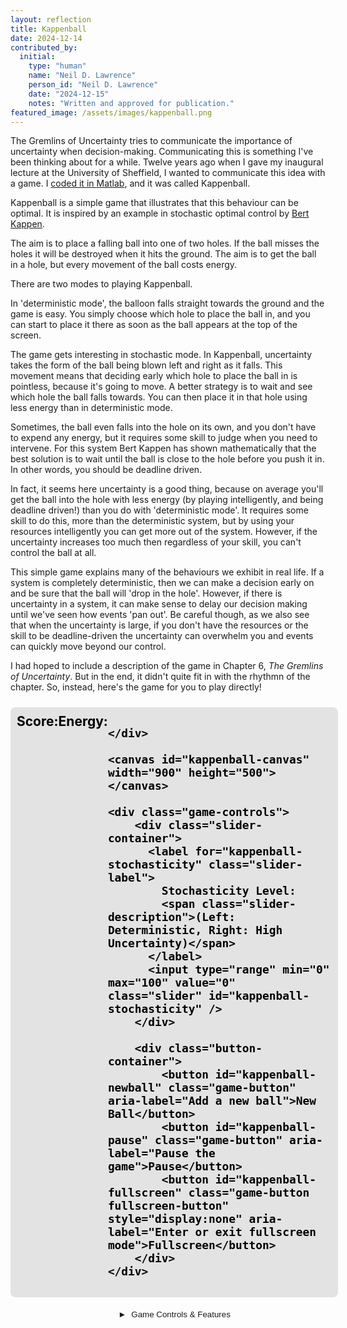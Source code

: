 ```yaml
---
layout: reflection
title: Kappenball
date: 2024-12-14
contributed_by:
  initial:
    type: "human"
    name: "Neil D. Lawrence"
    person_id: "Neil D. Lawrence"
    date: "2024-12-15"
    notes: "Written and approved for publication."
featured_image: /assets/images/kappenball.png
---
```


<!-- style for kappenball canvas-->
<style>
:root {
    /* Ground: Using a darker variant of your secondary cyan color for better contrast */
    --kappenball-ground: rgba(76, 201, 240, 0.8);  /* Based on secondary: #4cc9f0 */
    
    /* Pin: Using your accent magenta */
    --kappenball-pin: rgba(247, 37, 133, 0.8);     /* Based on accent: #f72585 */
    
    /* Ball: Using a variant of your footer text color */
    --kappenball-ball: rgba(224, 224, 224, 0.8);   /* Based on footer.text: #e0e0e0 */
    
    /* Membrane: Using the same color as ground for consistency */
    --kappenball-membrane: rgba(76, 201, 240, 0.8); /* Matches ground color */
    
    /* Hot: Using your accent magenta */
    --kappenball-hot: rgba(247, 37, 133, 0.8);     /* Based on accent: #f72585 */
    
    /* Cold: Using your secondary cyan */
    --kappenball-cold: rgba(76, 201, 240, 0.8);    /* Based on secondary: #4cc9f0 */
}
.game-container {
    width: 100%;
    max-width: 900px;
    margin: 0 auto;
    padding: 10px;
    display: flex;
    flex-direction: column;
    align-items: center;
}

.game-container.fullscreen {
    max-width: none;
    height: 100vh;
    display: flex;
    flex-direction: column;
    padding: 20px;
    position: relative;
    justify-content: flex-start;
    background: rgba(0, 0, 0, 0.8); /* Dark background in fullscreen */
}

#kappenball-canvas {
    width: 100%;
    height: auto;
    max-width: 900px;
    max-height: 500px;
    display: block;
    margin: 20px auto;
}

.fullscreen #kappenball-canvas {
    flex: 1; /* Allow the canvas to take up available space */
    width: 100%; /* ensure full width */
    height: auto; /* maintain aspect ratio */
    margin: 0; /* No margin in fullscreen */
}

.game-controls {
    width: 100%;
    display: flex;
    flex-direction: column;
    gap: 10px;
    margin: 10px 0;
    max-width: 900px;
    position: relative;
    z-index: 1000;
    background: rgba(255, 255, 255, 0.9);
    padding: 10px;
    border-radius: 8px;
}

.fullscreen .game-controls {
    width: 100%;
    max-width: 900px;
    margin: 0 auto; /* Centre the control sin fullscreen */
    position: relative; /* Remove floating behaviour */
    bottom: 0; /* Ensure controls remain at bottom of screen */
    background: rgba(255, 255, 255, 0.95); /* More opaque in fullscreen */
    box-shadow: none;
}

.score-display {
    display: flex;
    justify-content: space-between;
    width: 100%;
    margin-bottom: 10px;
    max-width: 900px;
    font-size: 1.5em;
    font-weight: bold;
    padding: 10px;
    background: rgba(0,0,0,0.1);
    border-radius: 8px;
    color: #000000;
}

.fullscreen .score-display {
    background: rgba(255, 255, 255, 0.95); /* More visible background */
    color: #000000; /* Keep dark text for better contrast */
    box-shadow: 0 0 10px rgba(0, 0, 0, 0.3);
}

.slider-container {
    width: 100%;
    display: flex;
    flex-direction: column;
    align-items: center;
}

.slider-label {
    font-size: 1.2em;
    font-weight: bold;
    text-align: center;
    margin-bottom: 5px;
}

.slider-description {
    display: block;
    font-size: 0.9em;
    font-weight: normal;
    color: #555;
    margin-top: 2px;
    text-align: center;
}

#kappenball-stochasticity {
    width: 100%;
}

.button-container {
    display: flex;
    gap: 10px;
    flex-wrap: wrap;
    justify-content: center;
}

.game-button {
    padding: 10px 20px;
    background-color: #2563eb;
    color: white;
    border: none;
    border-radius: 6px;
    cursor: pointer;
    transition: background-color 0.3s;
}

.fullscreen .game-button {
    background-color: #3b82f6; /* Brighter blue in fullscreen */
    box-shadow: 0 2px 4px rgba(0, 0, 0, 0.2);
}

.game-button:hover {
    background-color: #1d4ed8;
}

.instructions-toggle {
    width: 100%;
    text-align: left;
    padding: 10px;
    background: none;
    border: none;
    color: inherit;
    cursor: pointer;
    display: flex;
    align-items: center;
    gap: 8px;
}

.instructions-toggle::before {
    content: "►";
    display: inline-block;
    transition: transform 0.3s;
}

.instructions-toggle.active::before {
    transform: rotate(90deg);
}

.instructions-content {
    display: none;
    padding: 15px;
    border-left: 2px solid #2563eb;
    margin-left: 20px;
}

.instructions-content.active {
    display: block;
}

/* Media Queries */
@media (max-width: 768px) {
    .game-container {
        padding: 5px;
    }
    
    #kappenball-canvas {
        touch-action: none;
    }
}

@media (min-width: 768px) {
    .fullscreen-button {
        display: block;
    }
}
</style>

The Gremlins of Uncertainty tries to communicate the importance of uncertainty when decision-making. Communicating this is something I've been thinking about for a while. Twelve years ago when I gave my inaugural lecture at the University of Sheffield, I wanted to communicate this idea with a game. I [coded it in Matlab](https://github.com/lawrennd/kappenball), and it was called Kappenball.

Kappenball is a simple game that illustrates that this behaviour can be optimal. It is inspired by an example in stochastic optimal control by [Bert Kappen](https://www.snn.ru.nl/~bertk/). 

The aim is to place a falling ball into one of two holes. If the ball misses the holes it will be destroyed when it hits the ground. The aim is to get the ball in a hole, but every movement of the ball costs energy.

There are two modes to playing Kappenball. 

In 'deterministic mode', the balloon falls straight towards the ground and the game is easy. You simply choose which hole to place the ball in, and you can start to place it there as soon as the ball appears at the top of the screen. 

The game gets interesting in stochastic mode. In Kappenball, uncertainty takes the form of the ball being blown left and right as it falls. This movement means that deciding early which hole to place the ball in is pointless, because it's going to move. A better strategy is to wait and see which hole the ball falls towards. You can then place it in that hole using less energy than in deterministic mode. 

Sometimes, the ball even falls into the hole on its own, and you don't have to expend any energy, but it requires some skill to judge when you need to intervene. For this system Bert Kappen has shown mathematically that the best solution is to wait until the ball is close to the hole before you push it in. In other words, you should be deadline driven.

In fact, it seems here uncertainty is a good thing, because on average you'll get the ball into the hole with less energy (by playing intelligently, and being deadline driven!) than you do with 'deterministic mode'. It requires some skill to do this, more than the deterministic system, but by using your resources intelligently you can get more out of the system. However, if the uncertainty increases too much then regardless of your skill, you can't control the ball at all.

This simple game explains many of the behaviours we exhibit in real life. If a system is completely deterministic, then we can make a decision early on and be sure that the ball will 'drop in the hole'. However, if there is uncertainty in a system, it can make sense to delay our decision making until we've seen how events 'pan out'. Be careful though, as we also see that when the uncertainty is large, if you don't have the resources or the skill to be deadline-driven the uncertainty can overwhelm you and events can quickly move beyond our control.

I had hoped to include a description of the game in Chapter 6, *The Gremlins of Uncertainty*. But in the end, it didn't quite fit in with the rhythmn of the chapter. So, instead, here's the game for you to play directly!
<output id="kappenball-count"></output>
<div class="game-container">
    <div class="score-display">
        <span>Score: <output id="kappenball-score"></output></span>
        <span>Energy: <output id="kappenball-energy"></output></span>
        
    </div>
    
    <canvas id="kappenball-canvas" width="900" height="500"></canvas>

    <div class="game-controls">
        <div class="slider-container">
          <label for="kappenball-stochasticity" class="slider-label">
            Stochasticity Level:
            <span class="slider-description">(Left: Deterministic, Right: High Uncertainty)</span>
          </label>
          <input type="range" min="0" max="100" value="0" class="slider" id="kappenball-stochasticity" />
        </div>
        
        <div class="button-container">
            <button id="kappenball-newball" class="game-button" aria-label="Add a new ball">New Ball</button>
            <button id="kappenball-pause" class="game-button" aria-label="Pause the game">Pause</button>
            <button id="kappenball-fullscreen" class="game-button fullscreen-button" style="display:none" aria-label="Enter or exit fullscreen mode">Fullscreen</button>
        </div>
    </div>
    
</div>
<div class="instructions-container">
    <button class="instructions-toggle">Game Controls & Features</button>
    <div class="instructions-content">
        <h3>Tap Controls</h3>
        <ul>
            <li>Tap left side: Push ball right</li>
            <li>Tap right side: Push ball left</li>
        </ul>

        <h3>Game Instructions</h3>

        <p>Try the game first with low stochasticity. Then you can simply place the ball over a hole and let it drop through. This leads to the idea of "don't put off until tomorrow what you can do today". But try it with the stochasticity slider placed up, now you are best off delaying and seeing which hole the ball falls towards. This provides a mathematical justification for procrastination.</p>
        
        <h3>Advanced Controls</h3>
        <ul>
            <li><strong>Movement:</strong> Arrow Keys or WASD</li>
            <li><strong>Pause/Unpause:</strong> P or Spacebar</li>
            <li><strong>Reset Game:</strong> R</li>
            <li><strong>Random Ball:</strong> C</li>
            <li><strong>Random Atomic Eye:</strong>Shift C</li>
        </ul>

    </div>
</div>

<!-- External JavaScript Files -->
<script src="/assets/js/ballworld.js"></script>
<script src="/assets/js/kappenball.js"></script>

<!-- Inline JavaScript -->
<script>
// Fullscreen functionality and instructions toggle
document.addEventListener('DOMContentLoaded', function() {
    const fullscreenButton = document.getElementById('kappenball-fullscreen');
    const gameContainer = document.querySelector('.game-container');
    const instructionsToggle = document.querySelector('.instructions-toggle');
    const instructionsContent = document.querySelector('.instructions-content');
    
    // Instructions toggle functionality
    instructionsToggle.addEventListener('click', function() {
        instructionsContent.classList.toggle('active');
        instructionsToggle.classList.toggle('active');
    });

    // Fullscreen logic
    // Only show fullscreen button if the API is supported
    if (document.fullscreenEnabled || 
        document.webkitFullscreenEnabled || 
        document.mozFullScreenEnabled ||
        document.msFullscreenEnabled) {
        
        fullscreenButton.style.display = 'block';
        
        fullscreenButton.addEventListener('click', function() {
            if (!document.fullscreenElement) {
                if (gameContainer.requestFullscreen) {
                    gameContainer.requestFullscreen();
                } else if (gameContainer.webkitRequestFullscreen) {
                    gameContainer.webkitRequestFullscreen();
                } else if (gameContainer.mozRequestFullScreen) {
                    gameContainer.mozRequestFullScreen();
                } else if (gameContainer.msRequestFullscreen) {
                    gameContainer.msRequestFullscreen();
                }
                gameContainer.classList.add('fullscreen');
            } else {
                if (document.exitFullscreen) {
                    document.exitFullscreen();
                } else if (document.webkitExitFullscreen) {
                    document.webkitExitFullscreen();
                } else if (document.mozCancelFullScreen) {
                    document.mozCancelFullScreen();
                } else if (document.msExitFullscreen) {
                    document.msExitFullscreen();
                }
                gameContainer.classList.remove('fullscreen');
            }
        });

        // Handle fullscreen change events
        document.addEventListener('fullscreenchange', handleFullscreenChange);
        document.addEventListener('webkitfullscreenchange', handleFullscreenChange);
        document.addEventListener('mozfullscreenchange', handleFullscreenChange);
        document.addEventListener('MSFullscreenChange', handleFullscreenChange);

        function handleFullscreenChange() {
            if (!document.fullscreenElement && 
                !document.webkitFullscreenElement && 
                !document.mozFullScreenElement && 
                !document.msFullscreenElement) {
                gameContainer.classList.remove('fullscreen');
            }
        }
    }
});
    
// Adjust canvas size based on device and fullscreen state
function resizeCanvas() {
    const canvas = document.getElementById('kappenball-canvas');
    const container = canvas.parentElement;
    const containerWidth = container.clientWidth;
        
    if (container.classList.contains('fullscreen')) {
        const containerHeight = container.clientHeight;
        const availableHeight = containerHeight - 150; // Account for controls
        const aspectRatio = 900/500;
            
        // Calculate dimensions that maintain aspect ratio and fit the container
        let width = containerWidth;
        let height = width / aspectRatio;
            
        if (height > availableHeight) {
            height = availableHeight;
            width = height * aspectRatio;
        }
            
        canvas.style.width = width + 'px';
        canvas.style.height = height + 'px';
    } else {
        // Normal mode
        const aspectRatio = 900/500;
        const height = containerWidth / aspectRatio;
            
        canvas.style.width = containerWidth + 'px';
        canvas.style.height = height + 'px';
    }
}

// Debounce sizing for better performance
let resizeTimeout;
window.addEventListener('resize', () => {
  clearTimeout(resizeTimeout);
  resizeTimeout = setTimeout(resizeCanvas, 100);
});

// Initial canvas resize 
document.addEventListener('DOMContentLoaded', resizeCanvas);
</script>
